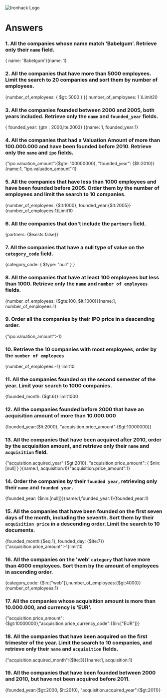 ![Ironhack Logo](https://i.imgur.com/1QgrNNw.png)

# Answers

### 1. All the companies whose name match 'Babelgum'. Retrieve only their `name` field.

<!-- Your Code Goes Here -->

{ name: 'Babelgum'}{name: 1}

### 2. All the companies that have more than 5000 employees. Limit the search to 20 companies and sort them by **number of employees**.

<!-- Your Code Goes Here -->

{number_of_employees: { $gt: 5000 } }{ number_of_employees: 1 }Limit20

### 3. All the companies founded between 2000 and 2005, both years included. Retrieve only the `name` and `founded_year` fields.

<!-- Your Code Goes Here -->

{ founded_year: {$gte:2000,$lte:2003} }{name: 1, founded_year:1}

### 4. All the companies that had a Valuation Amount of more than 100.000.000 and have been founded before 2010. Retrieve only the `name` and `ipo` fields.

<!-- Your Code Goes Here -->

{"ipo.valuation_amount":{$gte: 100000000}, "founded_year": {$lt:2010}}{name:1, "ipo.valuation_amount":1}

### 5. All the companies that have less than 1000 employees and have been founded before 2005. Order them by the number of employees and limit the search to 10 companies.

<!-- Your Code Goes Here -->

{number_of_employees: {$lt:1000}, founded_year:{$lt:2005}}{number_of_employees:1}Limit10

### 6. All the companies that don't include the `partners` field.

<!-- Your Code Goes Here -->

{partners: {$exists:false}}

### 7. All the companies that have a null type of value on the `category_code` field.

<!-- Your Code Goes Here -->

{category_code: { $type: "null" } }

### 8. All the companies that have at least 100 employees but less than 1000. Retrieve only the `name` and `number of employees` fields.

<!-- Your Code Goes Here -->

{number_of_employees: {$gte:100, $lt:1000}}{name:1, number_of_employees:1}

### 9. Order all the companies by their IPO price in a descending order.

<!-- Your Code Goes Here -->

{"ipo.valuation_amount":-1}

### 10. Retrieve the 10 companies with most employees, order by the `number of employees`

<!-- Your Code Goes Here -->

{number_of_employees:-1} limit10

### 11. All the companies founded on the second semester of the year. Limit your search to 1000 companies.

<!-- Your Code Goes Here -->

{founded_month: {$gt:6}} limit1000

### 12. All the companies founded before 2000 that have an acquisition amount of more than 10.000.000

<!-- Your Code Goes Here -->

{founded_year:{$lt:2000}, "acquisition.price_amount":{$gt:10000000}}

### 13. All the companies that have been acquired after 2010, order by the acquisition amount, and retrieve only their `name` and `acquisition` field.

<!-- Your Code Goes Here -->

{"acquisition.acquired_year":{$gt:2010}, "acquisition.price_amount": { $nin: [null] } }{name:1, acquisition:1}{"acquisition.price_amount":1}

### 14. Order the companies by their `founded year`, retrieving only their `name` and `founded year`.

<!-- Your Code Goes Here -->

{founded_year: {$nin:[null]}}{name:1,founded_year:1}{founded_year:1}

### 15. All the companies that have been founded on the first seven days of the month, including the seventh. Sort them by their `acquisition price` in a descending order. Limit the search to 10 documents.

<!-- Your Code Goes Here -->

{founded_month:{$eq:1}, founded_day: {$lte:7}}{"acquisition.price_amount":-1}limit10

### 16. All the companies on the 'web' `category` that have more than 4000 employees. Sort them by the amount of employees in ascending order.

<!-- Your Code Goes Here -->

{category_code: {$in:["web"]},number_of_employees:{$gt:4000}}{number_of_employees:1}

### 17. All the companies whose acquisition amount is more than 10.000.000, and currency is 'EUR'.

<!-- Your Code Goes Here -->

{"acquisition.price_amount":{$gt:10000000},"acquisition.price_currency_code":{$in:["EUR"]}}

### 18. All the companies that have been acquired on the first trimester of the year. Limit the search to 10 companies, and retrieve only their `name` and `acquisition` fields.

<!-- Your Code Goes Here -->

{"acquisition.acquired_month":{$lte:3}}{name:1, acquisition:1}

### 19. All the companies that have been founded between 2000 and 2010, but have not been acquired before 2011.

<!-- Your Code Goes Here -->

{founded_year:{$gt:2000, $lt:2010}, "acquisition.acquired_year":{$gt:2011}}
